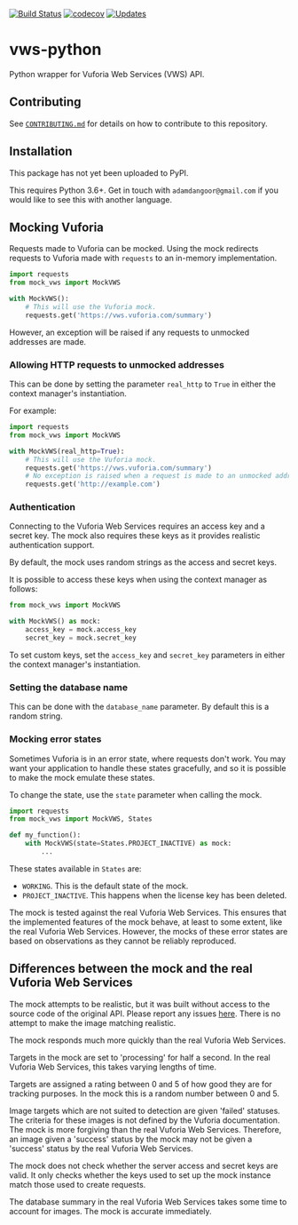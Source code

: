 [![Build Status](https://travis-ci.org/adamtheturtle/vws-python.svg?branch=master)](https://travis-ci.org/adamtheturtle/vws-python)
[![codecov](https://codecov.io/gh/adamtheturtle/vws-python/branch/master/graph/badge.svg)](https://codecov.io/gh/adamtheturtle/vws-python)
[![Updates](https://pyup.io/repos/github/adamtheturtle/vws-python/shield.svg)](https://pyup.io/repos/github/adamtheturtle/vws-python/)

# vws-python

Python wrapper for Vuforia Web Services (VWS) API.

## Contributing

See [`CONTRIBUTING.md`](./CONTRIBUTING.md) for details on how to contribute to this repository.

## Installation

This package has not yet been uploaded to PyPI.

This requires Python 3.6+.
Get in touch with `adamdangoor@gmail.com` if you would like to see this with another language.

## Mocking Vuforia

Requests made to Vuforia can be mocked.
Using the mock redirects requests to Vuforia made with `requests` to an in-memory implementation.

```python
import requests
from mock_vws import MockVWS

with MockVWS():
    # This will use the Vuforia mock.
    requests.get('https://vws.vuforia.com/summary')
```

However, an exception will be raised if any requests to unmocked addresses are made.

### Allowing HTTP requests to unmocked addresses

This can be done by setting the parameter `real_http` to `True` in either the context manager's instantiation.

For example:

```python
import requests
from mock_vws import MockVWS

with MockVWS(real_http=True):
    # This will use the Vuforia mock.
    requests.get('https://vws.vuforia.com/summary')
    # No exception is raised when a request is made to an unmocked address.
    requests.get('http://example.com')
```

### Authentication

Connecting to the Vuforia Web Services requires an access key and a secret key.
The mock also requires these keys as it provides realistic authentication support.

By default, the mock uses random strings as the access and secret keys.

It is possible to access these keys when using the context manager as follows:

```python
from mock_vws import MockVWS

with MockVWS() as mock:
    access_key = mock.access_key
    secret_key = mock.secret_key
```

To set custom keys, set the `access_key` and `secret_key` parameters in either the context manager's instantiation.

### Setting the database name

This can be done with the `database_name` parameter.
By default this is a random string.

### Mocking error states

Sometimes Vuforia is in an error state, where requests don't work.
You may want your application to handle these states gracefully, and so it is possible to make the mock emulate these states.

To change the state, use the `state` parameter when calling the mock.

```python
import requests
from mock_vws import MockVWS, States

def my_function():
    with MockVWS(state=States.PROJECT_INACTIVE) as mock:
        ...
```

These states available in `States` are:

* `WORKING`.
  This is the default state of the mock.
* `PROJECT_INACTIVE`.
  This happens when the license key has been deleted.

The mock is tested against the real Vuforia Web Services.
This ensures that the implemented features of the mock behave, at least to some extent, like the real Vuforia Web Services.
However, the mocks of these error states are based on observations as they cannot be reliably reproduced.

## Differences between the mock and the real Vuforia Web Services

The mock attempts to be realistic, but it was built without access to the source code of the original API.
Please report any issues [here](https://github.com/adamtheturtle/vws-python/issues).
There is no attempt to make the image matching realistic.

The mock responds much more quickly than the real Vuforia Web Services.

Targets in the mock are set to 'processing' for half a second.
In the real Vuforia Web Services, this takes varying lengths of time.

Targets are assigned a rating between 0 and 5 of how good they are for tracking purposes.
In the mock this is a random number between 0 and 5.

Image targets which are not suited to detection are given 'failed' statuses.
The criteria for these images is not defined by the Vuforia documentation.
The mock is more forgiving than the real Vuforia Web Services.
Therefore, an image given a 'success' status by the mock may not be given a 'success' status by the real Vuforia Web Services.

The mock does not check whether the server access and secret keys are valid.
It only checks whether the keys used to set up the mock instance match those used to create requests.

The database summary in the real Vuforia Web Services takes some time to account for images.
The mock is accurate immediately.
